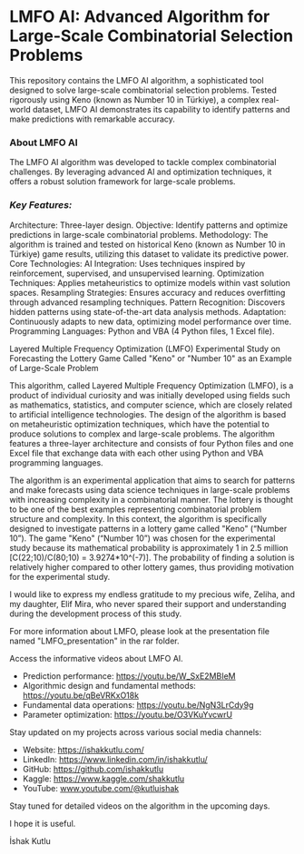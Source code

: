 # LMFO AI: Advanced Algorithm for Large-Scale Combinatorial Selection Problems
This repository contains the LMFO AI algorithm, a sophisticated tool designed to solve large-scale combinatorial selection problems. Tested rigorously using Keno (known as Number 10 in Türkiye), a complex real-world dataset, LMFO AI demonstrates its capability to identify patterns and make predictions with remarkable accuracy.

### **About LMFO AI**
The LMFO AI algorithm was developed to tackle complex combinatorial challenges. By leveraging advanced AI and optimization techniques, it offers a robust solution framework for large-scale problems.


### ***Key Features:***
Architecture: Three-layer design.
Objective: Identify patterns and optimize predictions in large-scale combinatorial problems.
Methodology: The algorithm is trained and tested on historical Keno (known as Number 10 in Türkiye) game results, utilizing this dataset to validate its predictive power.
Core Technologies:
AI Integration: Uses techniques inspired by reinforcement, supervised, and unsupervised learning.
Optimization Techniques: Applies metaheuristics to optimize models within vast solution spaces.
Resampling Strategies: Ensures accuracy and reduces overfitting through advanced resampling techniques.
Pattern Recognition: Discovers hidden patterns using state-of-the-art data analysis methods.
Adaptation: Continuously adapts to new data, optimizing model performance over time.
Programming Languages: Python and VBA (4 Python files, 1 Excel file).



Layered Multiple Frequency Optimization (LMFO)
Experimental Study on Forecasting the Lottery Game Called "Keno" or "Number 10" as an Example of Large-Scale Problem

This algorithm, called Layered Multiple Frequency Optimization (LMFO), is a product of individual curiosity and was initially developed using fields such as mathematics, statistics, and computer science, which are closely related to artificial intelligence technologies. The design of the algorithm is based on metaheuristic optimization techniques, which have the potential to produce solutions to complex and large-scale problems. The algorithm features a three-layer architecture and consists of four Python files and one Excel file that exchange data with each other using Python and VBA programming languages.

The algorithm is an experimental application that aims to search for patterns and make forecasts using data science techniques in large-scale problems with increasing complexity in a combinatorial manner. The lottery is thought to be one of the best examples representing combinatorial problem structure and complexity. In this context, the algorithm is specifically designed to investigate patterns in a lottery game called "Keno" (“Number 10”). The game "Keno" (“Number 10”) was chosen for the experimental study because its mathematical probability is approximately 1 in 2.5 million [C(22;10)/C(80;10) = 3.9274*10^(-7)]. The probability of finding a solution is relatively higher compared to other lottery games, thus providing motivation for the experimental study.

I would like to express my endless gratitude to my precious wife, Zeliha, and my daughter, Elif Mira, who never spared their support and understanding during the development process of this study.

For more information about LMFO, please look at the presentation file named "LMFO_presentation" in the rar folder.

Access the informative videos about LMFO AI.
- Prediction performance: https://youtu.be/W_SxE2MBIeM
- Algorithmic design and fundamental methods: https://youtu.be/qBeVRKxO18k
- Fundamental data operations: https://youtu.be/NgN3LrCdy9g
- Parameter optimization: https://youtu.be/O3VKuYvcwrU

Stay updated on my projects across various social media channels:
- Website: https://ishakkutlu.com/
- LinkedIn: https://www.linkedin.com/in/ishakkutlu/
- GitHub: https://github.com/ishakkutlu
- Kaggle: https://www.kaggle.com/shakkutlu
- YouTube: www.youtube.com/@kutluishak

Stay tuned for detailed videos on the algorithm in the upcoming days.

I hope it is useful.

İshak Kutlu


